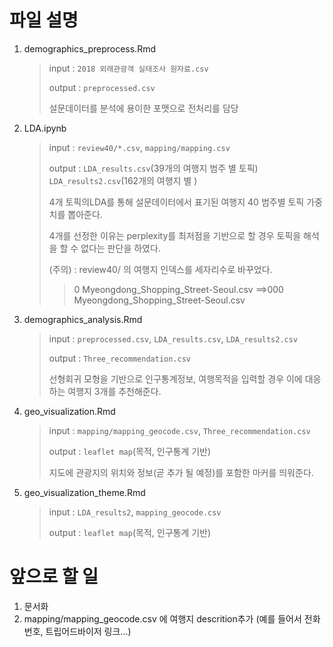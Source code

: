 # 파일 설명

1. demographics_preprocess.Rmd

   > input : `2018 외래관광객 실태조사 원자료.csv`
   >
   > output : `preprocessed.csv`
   >
   > 설문데이터를 분석에 용이한 포맷으로 전처리를 담당

2. LDA.ipynb

   > input : `review40/*.csv`, `mapping/mapping.csv`
   >
   > output : `LDA_results.csv`(39개의 여행지 범주 별 토픽) `LDA_results2.csv`(162개의 여행지 별 )
   >
   > 4개 토픽의LDA를 통해 설문데이터에서 표기된 여행지 40 범주별 토픽 가중치를 뽑아준다.
   >
   > 4개를 선정한 이유는 perplexity를 최저점을 기반으로 할 경우 토픽을 해석을 할 수 없다는 판단을 하였다.
   >
   > (주의) : review40/ 의 여행지 인덱스를 세자리수로 바꾸었다. 
   >
   > > 0 Myeongdong_Shopping_Street-Seoul.csv ==>000 Myeongdong_Shopping_Street-Seoul.csv

3. demographics_analysis.Rmd

   > input : `preprocessed.csv`, `LDA_results.csv`, `LDA_results2.csv`
   >
   > output : `Three_recommendation.csv`
   >
   > 선형회귀 모형을 기반으로 인구통계정보, 여행목적을 입력할 경우 이에 대응하는 여행지 3개를 추천해준다.

4. geo_visualization.Rmd

   > input : `mapping/mapping_geocode.csv`, `Three_recommendation.csv`
   >
   > output : `leaflet map`(목적, 인구통계 기반)
   >
   > 지도에 관광지의 위치와 정보(곧 추가 될 예정)를 포함한 마커를 띄워준다.
   
5. geo_visualization_theme.Rmd

   > input : `LDA_results2`, `mapping_geocode.csv`
   >
   > output : `leaflet map`(목적, 인구통계 기반)
# 앞으로 할 일

1. 문서화
2. mapping/mapping_geocode.csv 에 여행지 descrition추가 (예를 들어서 전화번호, 트립어드바이저 링크...)
